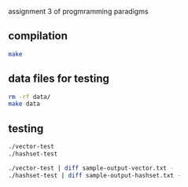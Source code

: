 
assignment 3 of progmramming paradigms


## compilation
```sh
make
```

## data files for testing
```sh
rm -rf data/
make data
```

## testing
```sh
./vector-test
./hashset-test
```

```sh
./vector-test | diff sample-output-vector.txt -
./hashset-test | diff sample-output-hashset.txt -
```

